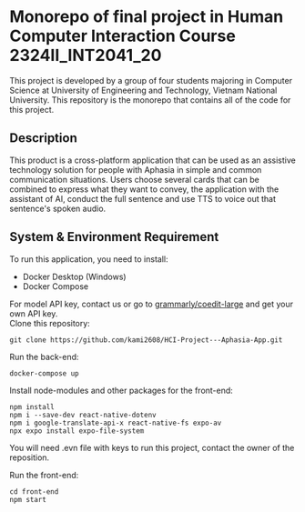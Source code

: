 # Monorepo of final project in Human Computer Interaction Course 2324II_INT2041_20
This project is developed by a group of four students majoring in Computer Science at University of Engineering and Technology, Vietnam National University. This repository is the monorepo that contains all of the code for this project.
## Description
This product is a cross-platform application that can be used as an assistive technology solution for people with Aphasia in simple and common communication situations. Users choose several cards that can be combined to express what they want to convey, the application with the assistant of AI, conduct the full sentence and use TTS to voice out that sentence's spoken audio.
## System & Environment Requirement 
To run this application, you need to install: 
- Docker Desktop (Windows)
- Docker Compose

For model API key, contact us or go to [grammarly/coedit-large](https://huggingface.co/grammarly/coedit-large) and get your own API key.\
Clone this repository: 
```
git clone https://github.com/kami2608/HCI-Project---Aphasia-App.git
``` 
Run the back-end: 
``` 
docker-compose up
``` 
Install node-modules and other packages for the front-end: 
``` 
npm install
npm i --save-dev react-native-dotenv
npm i google-translate-api-x react-native-fs expo-av
npx expo install expo-file-system
``` 
You will need .evn file with keys to run this project, contact the owner of the reposition.

Run the front-end: 
``` 
cd front-end
npm start
``` 
